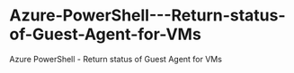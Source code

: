 # Azure-PowerShell---Return-status-of-Guest-Agent-for-VMs
Azure PowerShell - Return status of Guest Agent for VMs
